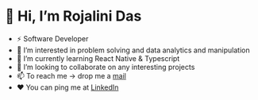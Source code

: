 # 👋 Hi, I’m  Rojalini Das
- ⚡ Software Developer
- 👀 I’m interested in problem solving and data analytics and manipulation
- 🌱 I’m currently learning React Native & Typescript
- 💞️ I’m looking to collaborate on any interesting projects
- 📫 To reach me -&gt; drop me a <a href='mailto:rojalini08das@gmail.com'>mail</a>
- ❤️ You can ping me at <a target="blank" href='https://www.linkedin.com/in/rojalini-das-11564a1a0/'>LinkedIn</a>
